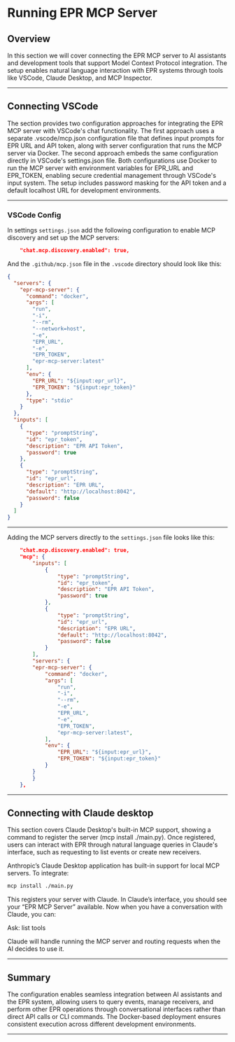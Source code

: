 # Running EPR MCP Server

## Overview

In this section we will cover connecting the EPR MCP server to AI assistants and
development tools that support Model Context Protocol integration. The setup
enables natural language interaction with EPR systems through tools like VSCode,
Claude Desktop, and MCP Inspector.

---

## Connecting VSCode

The section provides two configuration approaches for integrating the EPR MCP
server with VSCode's chat functionality. The first approach uses a separate
.vscode/mcp.json configuration file that defines input prompts for EPR URL and
API token, along with server configuration that runs the MCP server via Docker.
The second approach embeds the same configuration directly in VSCode's
settings.json file. Both configurations use Docker to run the MCP server with
environment variables for EPR_URL and EPR_TOKEN, enabling secure credential
management through VSCode's input system. The setup includes password masking
for the API token and a default localhost URL for development environments.

---

### VSCode Config

In settings `settings.json` add the following configuration to enable MCP
discovery and set up the MCP servers:

```json
    "chat.mcp.discovery.enabled": true,
```

And the `.github/mcp.json` file in the `.vscode` directory should look like
this:

```json
{
  "servers": {
    "epr-mcp-server": {
      "command": "docker",
      "args": [
        "run",
        "-i",
        "--rm",
        "--network=host",
        "-e",
        "EPR_URL",
        "-e",
        "EPR_TOKEN",
        "epr-mcp-server:latest"
      ],
      "env": {
        "EPR_URL": "${input:epr_url}",
        "EPR_TOKEN": "${input:epr_token}"
      },
      "type": "stdio"
    }
  },
  "inputs": [
    {
      "type": "promptString",
      "id": "epr_token",
      "description": "EPR API Token",
      "password": true
    },
    {
      "type": "promptString",
      "id": "epr_url",
      "description": "EPR URL",
      "default": "http://localhost:8042",
      "password": false
    }
  ]
}
```

---

Adding the MCP servers directly to the `settings.json` file looks like this:

```json
    "chat.mcp.discovery.enabled": true,
    "mcp": {
        "inputs": [
            {
                "type": "promptString",
                "id": "epr_token",
                "description": "EPR API Token",
                "password": true
            },
            {
                "type": "promptString",
                "id": "epr_url",
                "description": "EPR URL",
                "default": "http://localhost:8042",
                "password": false
            }
        ],
        "servers": {
        "epr-mcp-server": {
            "command": "docker",
            "args": [
                "run",
                "-i",
                "--rm",
                "-e",
                "EPR_URL",
                "-e",
                "EPR_TOKEN",
                "epr-mcp-server:latest",
            ],
            "env": {
                "EPR_URL": "${input:epr_url}",
                "EPR_TOKEN": "${input:epr_token}"
            }
        }
        }
    },
```

---

## Connecting with Claude desktop

This section covers Claude Desktop's built-in MCP support, showing a command to
register the server (mcp install ./main.py). Once registered, users can interact
with EPR through natural language queries in Claude's interface, such as
requesting to list events or create new receivers.

Anthropic’s Claude Desktop application has built-in support for local MCP
servers. To integrate:

```bash
mcp install ./main.py
```

This registers your server with Claude. In Claude’s interface, you should see
your “EPR MCP Server” available. Now when you have a conversation with Claude,
you can:

Ask: list tools

Claude will handle running the MCP server and routing requests when the AI
decides to use it.

---

## Summary

The configuration enables seamless integration between AI assistants and the EPR
system, allowing users to query events, manage receivers, and perform other EPR
operations through conversational interfaces rather than direct API calls or CLI
commands. The Docker-based deployment ensures consistent execution across
different development environments.

---
